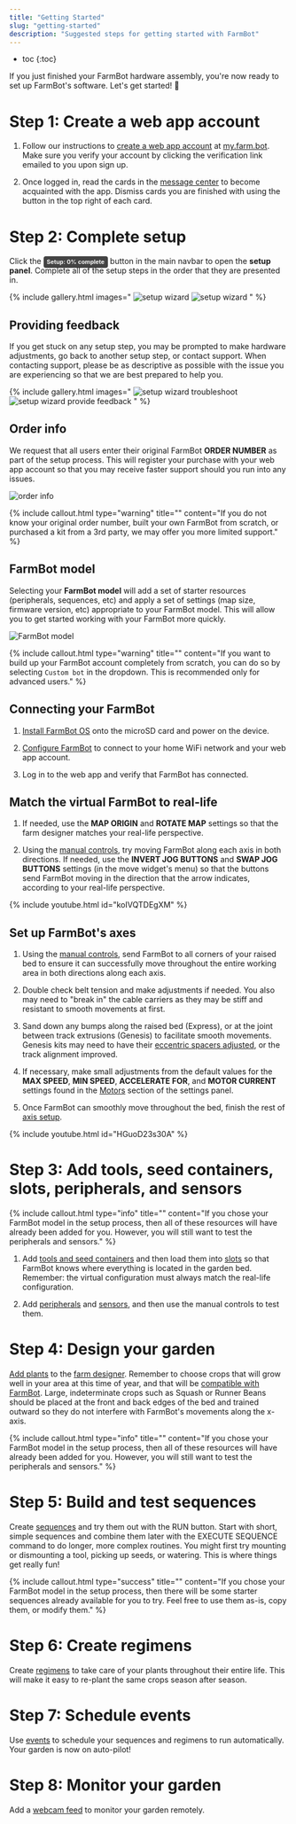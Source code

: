 ```yaml
---
title: "Getting Started"
slug: "getting-started"
description: "Suggested steps for getting started with FarmBot"
---
```


* toc
{:toc}

If you just finished your FarmBot hardware assembly, you're now ready to set up FarmBot's software. Let's get started! :rocket:

# Step 1: Create a web app account

1. Follow our instructions to [create a web app account](../app/intro.md#creating-an-account) at [my.farm.bot](https://my.farm.bot). Make sure you verify your account by clicking the verification link emailed to you upon sign up.

2. Once logged in, read the cards in the [message center](../app/message-center.md) to become acquainted with the app. Dismiss cards you are finished with using the <i class='fa fa-times'></i> button in the top right of each card.

# Step 2: Complete setup

Click the <span style="background: #434343; color: #f4f4f4; padding: 4px 6px; border-radius: 4px; font-size: 75%; font-weight: bold;">Setup: 0% complete</span> button in the main navbar to open the **setup panel**. Complete all of the setup steps in the order that they are presented in.

{% include gallery.html images="
![setup wizard](_images/setup_wizard_1.png)
![setup wizard](_images/setup_wizard_2.png)
" %}

## Providing feedback

If you get stuck on any setup step, you may be prompted to make hardware adjustments, go back to another setup step, or contact support. When contacting support, please be as descriptive as possible with the issue you are experiencing so that we are best prepared to help you.

{% include gallery.html images="
![setup wizard troubleshoot](_images/setup_wizard_troubleshoot.png)
![setup wizard provide feedback](_images/setup_wizard_provide_feedback.png)
" %}

## Order info

We request that all users enter their original FarmBot **ORDER NUMBER** as part of the setup process. This will register your purchase with your web app account so that you may receive faster support should you run into any issues.

![order info](_images/setup_wizard_order_info.png)

{%
include callout.html
type="warning"
title=""
content="If you do not know your original order number, built your own FarmBot from scratch, or purchased a kit from a 3rd party, we may offer you more limited support."
%}

## FarmBot model

Selecting your **FarmBot model** will add a set of starter resources (peripherals, sequences, etc) and apply a set of settings (map size, firmware version, etc) appropriate to your FarmBot model. This will allow you to get started working with your FarmBot more quickly.

![FarmBot model](_images/setup_wizard_model.png)

{%
include callout.html
type="warning"
title=""
content="If you want to build up your FarmBot account completely from scratch, you can do so by selecting `Custom bot` in the dropdown. This is recommended only for advanced users."
%}

## Connecting your FarmBot

1. [Install FarmBot OS](../farmbot-os/intro.md#installation) onto the microSD card and power on the device.

2. [Configure FarmBot](../farmbot-os/intro/configurator.md) to connect to your home WiFi network and your web app account.

3. Log in to the web app and verify that FarmBot has connected.

## Match the virtual FarmBot to real-life

1. If needed, use the **MAP ORIGIN** and **ROTATE MAP** settings so that the farm designer matches your real-life perspective.

2. Using the [manual controls](../app/controls.md), try moving FarmBot along each axis in both directions. If needed, use the **INVERT JOG BUTTONS** and **SWAP JOG BUTTONS** settings (in the move widget's <i class='fa fa-cog'></i> menu) so that the <span class="fb-button fb-gray"><i class='fa fa-arrow-left'></i></span> <span class="fb-button fb-gray"><i class='fa fa-arrow-right'></i></span> <span class="fb-button fb-gray"><i class='fa fa-arrow-up'></i></span> <span class="fb-button fb-gray"><i class='fa fa-arrow-down'></i></span> buttons send FarmBot moving in the direction that the arrow indicates, according to your real-life perspective.

{% include youtube.html id="koIVQTDEgXM" %}

## Set up FarmBot's axes

1. Using the [manual controls](../app/controls.md), send FarmBot to all corners of your raised bed to ensure it can successfully move throughout the entire working area in both directions along each axis.

2. Double check belt tension and make adjustments if needed. You also may need to "break in" the cable carriers as they may be stiff and resistant to smooth movements at first.

3. Sand down any bumps along the raised bed (Express), or at the joint between track extrusions (Genesis) to facilitate smooth movements. Genesis kits may need to have their [eccentric spacers adjusted](https://genesis.farm.bot/v1.5/extras/reference/eccentric-spacer-adjustment.html), or the track alignment improved.

4. If necessary, make small adjustments from the default values for the **MAX SPEED**, **MIN SPEED**, **ACCELERATE FOR**, and **MOTOR CURRENT** settings found in the [Motors](../app/settings/motors.md) section of the settings panel.

5. Once FarmBot can smoothly move throughout the bed, finish the rest of [axis setup](how-to-guides/axis-setup.md).

{% include youtube.html id="HGuoD23s30A" %}

# Step 3: Add tools, seed containers, slots, peripherals, and sensors

{%
include callout.html
type="info"
title=""
content="If you chose your FarmBot model in the setup process, then all of these resources will have already been added for you. However, you will still want to test the peripherals and sensors."
%}

1. Add [tools and seed containers](../app/tools.md) and then load them into [slots](../app/tools.md#tools-and-seed-containers) so that FarmBot knows where everything is located in the garden bed. Remember: the virtual configuration must always match the real-life configuration.

2. Add [peripherals](../app/controls/peripherals.md) and [sensors](../app/sensors.md), and then use the manual controls to test them.

# Step 4: Design your garden

[Add plants](../app/plants.md) to the [farm designer](../app/farm-designer.md). Remember to choose crops that will grow well in your area at this time of year, and that will be [compatible with FarmBot](http://seeds.farm.bot). Large, indeterminate crops such as Squash or Runner Beans should be placed at the front and back edges of the bed and trained outward so they do not interfere with FarmBot's movements along the x-axis.

{%
include callout.html
type="info"
title=""
content="If you chose your FarmBot model in the setup process, then all of these resources will have already been added for you. However, you will still want to test the peripherals and sensors."
%}

# Step 5: Build and test sequences

Create [sequences](../app/sequences.md) and try them out with the <span class="fb-button fb-orange">RUN</span> button. Start with short, simple sequences and combine them later with the <span class="fb-step fb-execute">EXECUTE SEQUENCE</span> command to do longer, more complex routines. You might first try mounting or dismounting a tool, picking up seeds, or watering. This is where things get really fun!

{%
include callout.html
type="success"
title=""
content="If you chose your FarmBot model in the setup process, then there will be some starter sequences already available for you to try. Feel free to use them as-is, copy them, or modify them."
%}

# Step 6: Create regimens

Create [regimens](../app/regimens.md) to take care of your plants throughout their entire life. This will make it easy to re-plant the same crops season after season.

# Step 7: Schedule events

Use [events](../app/events.md) to schedule your sequences and regimens to run automatically. Your garden is now on auto-pilot!

# Step 8: Monitor your garden

Add a [webcam feed](../app/controls/webcam-feeds.md) to monitor your garden remotely.
